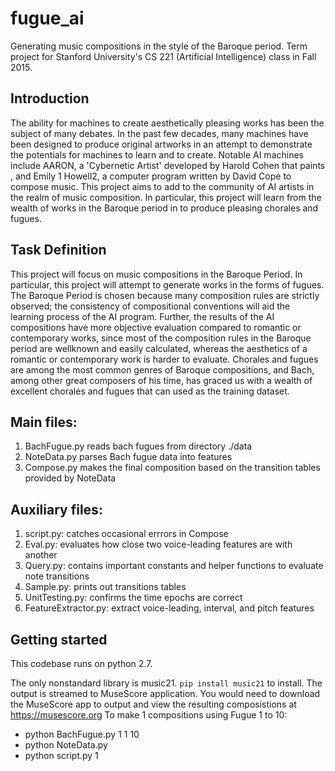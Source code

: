 # fugue_ai
Generating music compositions in the style of the Baroque period. Term project for Stanford University's CS 221 (Artificial Intelligence) class in Fall 2015.

## Introduction
The ability for machines to create aesthetically pleasing works has been the subject of many debates. In the past few decades, many machines have been designed to produce original artworks in an attempt to demonstrate the potentials for machines to learn and to create. Notable AI machines include AARON, a 'Cybernetic Artist' developed by Harold Cohen that paints , and Emily 1 Howell2, a computer program written by David Cope to compose music. This project aims to add to the community of AI artists in the realm of music composition. In particular, this project will learn from the wealth of works in the Baroque period in to produce pleasing chorales and fugues.

## Task Definition
This project will focus on music compositions in the Baroque Period. In particular, this project will attempt to generate works in the forms of fugues. The Baroque Period is chosen because many composition rules are strictly observed; the consistency of compositional conventions will aid the learning process of the AI program. Further, the results of the AI compositions have more objective evaluation compared to romantic or contemporary works, since most of the composition rules in the Baroque period are wellknown and easily calculated, whereas the aesthetics of a romantic or contemporary work is harder to evaluate. Chorales and fugues are among the most common genres of Baroque compositions, and Bach, among other great composers of his time, has graced us with a wealth of excellent chorales and fugues that can used as the training dataset.

## Main files:
1. BachFugue.py
reads bach fugues from directory ./data
2. NoteData.py
parses Bach fugue data into features
3. Compose.py
makes the final composition based on the transition tables provided by NoteData

## Auxiliary files:
1. script.py: catches occasional errrors in Compose
1. Eval.py: evaluates how close two voice-leading features are with another
1. Query.py: contains important constants and helper functions to evaluate note transitions
1. Sample.py: prints out transitions tables
1. UnitTesting.py: confirms the time epochs are correct
1. FeatureExtractor.py: extract voice-leading, interval, and pitch features

## Getting started
This codebase runs on python 2.7.

The only nonstandard library is music21. `pip install music21` to install.
The output is streamed to MuseScore application. You would need to download the MuseScore app to output and view the resulting composistions at https://musescore.org
To make 1 compositions using Fugue 1 to 10:
- python BachFugue.py 1 1 10 
- python NoteData.py
- python script.py 1
